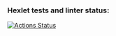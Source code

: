 ### Hexlet tests and linter status:
[![Actions Status](https://github.com/aelnko/frontend-project-44/workflows/hexlet-check/badge.svg)](https://github.com/aelnko/frontend-project-44/actions)